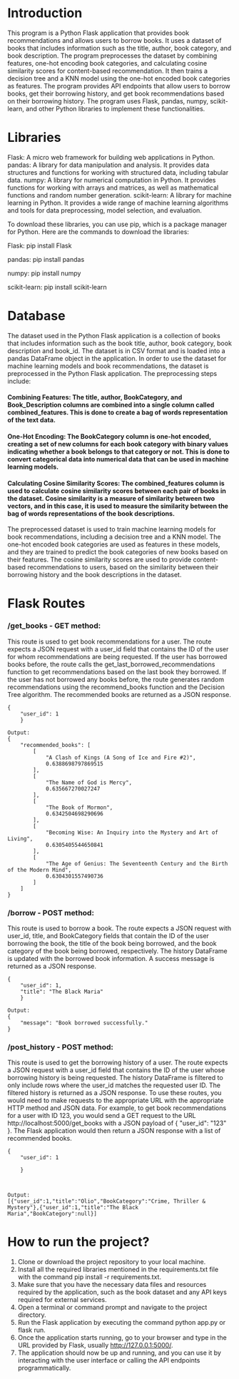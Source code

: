 # Introduction
This program is a Python Flask application that provides book recommendations and allows users to borrow books. It uses a dataset of books that includes information such as the title, author, book category, and book description. The program preprocesses the dataset by combining features, one-hot encoding book categories, and calculating cosine similarity scores for content-based recommendation. It then trains a decision tree and a KNN model using the one-hot encoded book categories as features. The program provides API endpoints that allow users to borrow books, get their borrowing history, and get book recommendations based on their borrowing history. The program uses Flask, pandas, numpy, scikit-learn, and other Python libraries to implement these functionalities.

# Libraries

Flask: A micro web framework for building web applications in Python.
pandas: A library for data manipulation and analysis. It provides data structures and functions for working with structured data, including tabular data.
numpy: A library for numerical computation in Python. It provides functions for working with arrays and matrices, as well as mathematical functions and random number generation.
scikit-learn: A library for machine learning in Python. It provides a wide range of machine learning algorithms and tools for data preprocessing, model selection, and evaluation.

To download these libraries, you can use pip, which is a package manager for Python. Here are the commands to download the libraries:

Flask: pip install Flask

pandas: pip install pandas

numpy: pip install numpy

scikit-learn: pip install scikit-learn


# Database 
The dataset used in the Python Flask application is a collection of books that includes information such as the book title, author, book category, book description and book_id. The dataset is in CSV format and is loaded into a pandas DataFrame object in the application.
In order to use the dataset for machine learning models and book recommendations, the dataset is preprocessed in the Python Flask application. The preprocessing steps include:

#### Combining Features: The title, author, BookCategory, and Book_Description columns are combined into a single column called combined_features. This is done to create a bag of words representation of the text data.

#### One-Hot Encoding: The BookCategory column is one-hot encoded, creating a set of new columns for each book category with binary values indicating whether a book belongs to that category or not. This is done to convert categorical data into numerical data that can be used in machine learning models.

#### Calculating Cosine Similarity Scores: The combined_features column is used to calculate cosine similarity scores between each pair of books in the dataset. Cosine similarity is a measure of similarity between two vectors, and in this case, it is used to measure the similarity between the bag of words representations of the book descriptions.

The preprocessed dataset is used to train machine learning models for book recommendations, including a decision tree and a KNN model. The one-hot encoded book categories are used as features in these models, and they are trained to predict the book categories of new books based on their features. The cosine similarity scores are used to provide content-based recommendations to users, based on the similarity between their borrowing history and the book descriptions in the dataset.

# Flask Routes

### /get_books - GET method:

This route is used to get book recommendations for a user.
The route expects a JSON request with a user_id field that contains the ID of the user for whom recommendations are being requested.
If the user has borrowed books before, the route calls the get_last_borrowed_recommendations function to get recommendations based on the last book they borrowed.
If the user has not borrowed any books before, the route generates random recommendations using the recommend_books function and the Decision Tree algorithm.
The recommended books are returned as a JSON response.

```
{
    "user_id": 1
    }

```

```
Output:
{
    "recommended_books": [
        [
            "A Clash of Kings (A Song of Ice and Fire #2)",
            0.6388698797869515
        ],
        [
            "The Name of God is Mercy",
            0.635667270027247
        ],
        [
            "The Book of Mormon",
            0.6342504698290696
        ],
        [
            "Becoming Wise: An Inquiry into the Mystery and Art of Living",
            0.6305405544650841
        ],
        [
            "The Age of Genius: The Seventeenth Century and the Birth of the Modern Mind",
            0.6304301557490736
        ]
    ]
}
```


### /borrow - POST method:

This route is used to borrow a book.
The route expects a JSON request with user_id, title, and BookCategory fields that contain the ID of the user borrowing the book, the title of the book being borrowed, and the book category of the book being borrowed, respectively.
The history DataFrame is updated with the borrowed book information.
A success message is returned as a JSON response.

```
{
    "user_id": 1,
    "title": "The Black Maria"
    }

```

```
Output:
{
    "message": "Book borrowed successfully."
}
```


### /post_history - POST method:

This route is used to get the borrowing history of a user.
The route expects a JSON request with a user_id field that contains the ID of the user whose borrowing history is being requested.
The history DataFrame is filtered to only include rows where the user_id matches the requested user ID.
The filtered history is returned as a JSON response.
To use these routes, you would need to make requests to the appropriate URL with the appropriate HTTP method and JSON data. For example, to get book recommendations for a user with ID 123, you would send a GET request to the URL http://localhost:5000/get_books with a JSON payload of { "user_id": "123" }. The Flask application would then return a JSON response with a list of recommended books.

```
{
    "user_id": 1
    
    }



```

```
Output:
[{"user_id":1,"title":"Olio","BookCategory":"Crime, Thriller & Mystery"},{"user_id":1,"title":"The Black
Maria","BookCategory":null}]
```

# How to run the project?
1. Clone or download the project repository to your local machine.
2. Install all the required libraries mentioned in the requirements.txt file with the command pip install -r requirements.txt.
3. Make sure that you have the necessary data files and resources required by the application, such as the book dataset and any API keys required for external services.
4. Open a terminal or command prompt and navigate to the project directory.
5. Run the Flask application by executing the command python app.py or flask run.
6. Once the application starts running, go to your browser and type in the URL provided by Flask, usually http://127.0.0.1:5000/.
7. The application should now be up and running, and you can use it by interacting with the user interface or calling the API endpoints programmatically.

